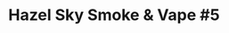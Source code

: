 ---
title: "Hazel Sky Smoke & Vape #5"
url: /san-antonio/hazel-sky-smoke-and-vape-5/
shop: tobacco
---